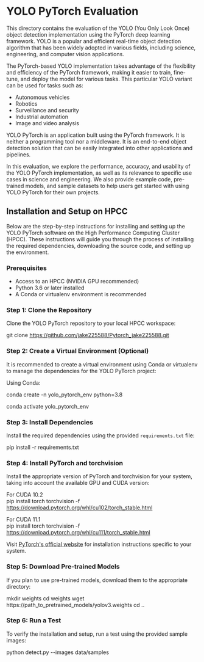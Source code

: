 # YOLO PyTorch Evaluation

This directory contains the evaluation of the YOLO (You Only Look Once) object detection implementation using the PyTorch deep learning framework. YOLO is a popular and efficient real-time object detection algorithm that has been widely adopted in various fields, including science, engineering, and computer vision applications.

The PyTorch-based YOLO implementation takes advantage of the flexibility and efficiency of the PyTorch framework, making it easier to train, fine-tune, and deploy the model for various tasks. This particular YOLO variant can be used for tasks such as:

- Autonomous vehicles
- Robotics
- Surveillance and security
- Industrial automation
- Image and video analysis

YOLO PyTorch is an application built using the PyTorch framework. It is neither a programming tool nor a middleware. It is an end-to-end object detection solution that can be easily integrated into other applications and pipelines.

In this evaluation, we explore the performance, accuracy, and usability of the YOLO PyTorch implementation, as well as its relevance to specific use cases in science and engineering. We also provide example code, pre-trained models, and sample datasets to help users get started with using YOLO PyTorch for their own projects.

## Installation and Setup on HPCC

Below are the step-by-step instructions for installing and setting up the YOLO PyTorch software on the High Performance Computing Cluster (HPCC). These instructions will guide you through the process of installing the required dependencies, downloading the source code, and setting up the environment.

### Prerequisites

- Access to an HPCC (NVIDIA GPU recommended)
- Python 3.6 or later installed
- A Conda or virtualenv environment is recommended

### Step 1: Clone the Repository

Clone the YOLO PyTorch repository to your local HPCC workspace:

git clone https://github.com/jake225588/Pytorch_jake225588.git

### Step 2: Create a Virtual Environment (Optional)

It is recommended to create a virtual environment using Conda or virtualenv to manage the dependencies for the YOLO PyTorch project:

Using Conda:

conda create -n yolo_pytorch_env python=3.8

conda activate yolo_pytorch_env

### Step 3: Install Dependencies

Install the required dependencies using the provided `requirements.txt` file:

pip install -r requirements.txt

### Step 4: Install PyTorch and torchvision

Install the appropriate version of PyTorch and torchvision for your system, taking into account the available GPU and CUDA version:

For CUDA 10.2
<br>pip install torch torchvision -f https://download.pytorch.org/whl/cu102/torch_stable.html

For CUDA 11.1
<br>pip install torch torchvision -f https://download.pytorch.org/whl/cu111/torch_stable.html


Visit [PyTorch's official website](https://pytorch.org/get-started/locally/) for installation instructions specific to your system.

### Step 5: Download Pre-trained Models

If you plan to use pre-trained models, download them to the appropriate directory:

mkdir weights
cd weights
wget https://path_to_pretrained_models/yolov3.weights
cd ..


### Step 6: Run a Test
To verify the installation and setup, run a test using the provided sample images:

python detect.py --images data/samples

